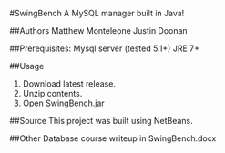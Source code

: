#SwingBench
A MySQL manager built in Java!

##Authors
Matthew Monteleone
Justin Doonan

##Prerequisites:
Mysql server (tested 5.1+)
JRE 7+

##Usage
1. Download latest release.
2. Unzip contents.
3. Open SwingBench.jar

##Source
This project was built using NetBeans.

##Other
Database course writeup in SwingBench.docx
